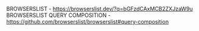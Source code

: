 BROWSERSLIST - https://browserslist.dev/?q=bGFzdCAxMCB2ZXJzaW9u
BROWSERSLIST QUERY COMPOSITION - https://github.com/browserslist/browserslist#query-composition